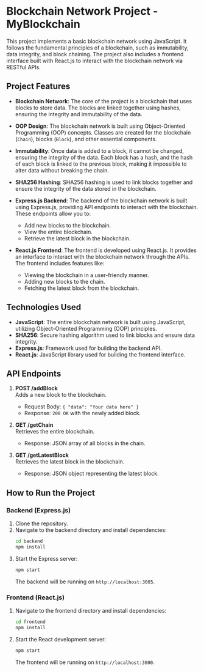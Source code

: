 # Blockchain Network Project - MyBlockchain

This project implements a basic blockchain network using JavaScript. It follows the fundamental principles of a blockchain, such as immutability, data integrity, and block chaining. The project also includes a frontend interface built with React.js to interact with the blockchain network via RESTful APIs.

## Project Features

- **Blockchain Network**: The core of the project is a blockchain that uses blocks to store data. The blocks are linked together using hashes, ensuring the integrity and immutability of the data.
  
- **OOP Design**: The blockchain network is built using Object-Oriented Programming (OOP) concepts. Classes are created for the blockchain (`Chain`), blocks (`Block`), and other essential components.

- **Immutability**: Once data is added to a block, it cannot be changed, ensuring the integrity of the data. Each block has a hash, and the hash of each block is linked to the previous block, making it impossible to alter data without breaking the chain.

- **SHA256 Hashing**: SHA256 hashing is used to link blocks together and ensure the integrity of the data stored in the blockchain.

- **Express.js Backend**: The backend of the blockchain network is built using Express.js, providing API endpoints to interact with the blockchain. These endpoints allow you to:
  - Add new blocks to the blockchain.
  - View the entire blockchain.
  - Retrieve the latest block in the blockchain.

- **React.js Frontend**: The frontend is developed using React.js. It provides an interface to interact with the blockchain network through the APIs. The frontend includes features like:
  - Viewing the blockchain in a user-friendly manner.
  - Adding new blocks to the chain.
  - Fetching the latest block from the blockchain.

## Technologies Used

- **JavaScript**: The entire blockchain network is built using JavaScript, utilizing Object-Oriented Programming (OOP) principles.
- **SHA256**: Secure hashing algorithm used to link blocks and ensure data integrity.
- **Express.js**: Framework used for building the backend API.
- **React.js**: JavaScript library used for building the frontend interface.

## API Endpoints

1. **POST /addBlock**  
   Adds a new block to the blockchain.
   - Request Body: `{ "data": "Your data here" }`
   - Response: `200 OK` with the newly added block.

2. **GET /getChain**  
   Retrieves the entire blockchain.
   - Response: JSON array of all blocks in the chain.

3. **GET /getLatestBlock**  
   Retrieves the latest block in the blockchain.
   - Response: JSON object representing the latest block.

## How to Run the Project

### Backend (Express.js)

1. Clone the repository.
2. Navigate to the backend directory and install dependencies:
   ```bash
   cd backend
   npm install
   ```
3. Start the Express server:
   ```bash
   npm start
   ```
   The backend will be running on `http://localhost:3005`.

### Frontend (React.js)

1. Navigate to the frontend directory and install dependencies:
   ```bash
   cd frontend
   npm install
   ```
2. Start the React development server:
   ```bash
   npm start
   ```
   The frontend will be running on `http://localhost:3000`.
